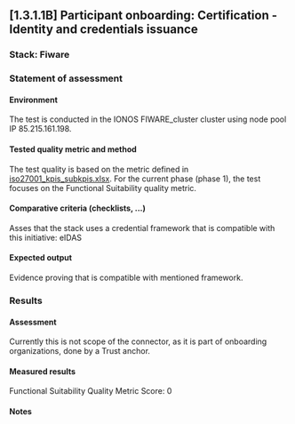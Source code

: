 ## [1.3.1.1B] Participant onboarding: Certification - Identity and credentials issuance
### Stack: Fiware

### Statement of assessment
#### Environment

The test is conducted in the IONOS FIWARE_cluster cluster using node pool IP 85.215.161.198.

#### Tested quality metric and method

The test quality is based on the metric defined in [iso27001_kpis_subkpis.xlsx](../../../../../design_decisions/background_info/iso27001_kpis_subkpis.xlsx). For the current phase (phase 1), the test focuses on the Functional Suitability quality metric.

#### Comparative criteria (checklists, ...)
Asses that the stack uses a credential framework that is compatible with this initiative: eIDAS

#### Expected output
Evidence proving that is compatible with mentioned framework.

### Results
#### Assessment
Currently this is not scope of the connector, as it is part of onboarding organizations, done by a Trust anchor. 

#### Measured results
Functional Suitability Quality Metric Score: 0

#### Notes

